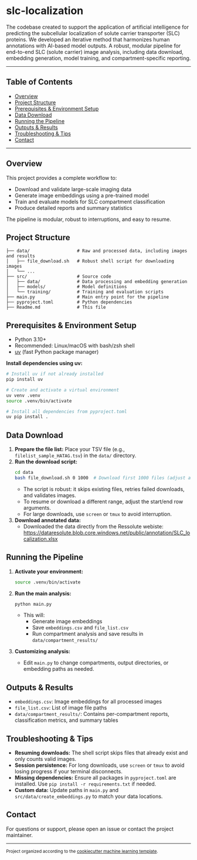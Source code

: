 # slc-localization
The codebase created to support the application of artificial intelligence for predicting the subcellular localization of solute carrier transporter (SLC) proteins. We developed an iterative method that harmonizes human annotations with AI-based model outputs.
A robust, modular pipeline for end-to-end SLC (solute carrier) image analysis, including data download, embedding generation, model training, and compartment-specific reporting.

---

## Table of Contents
- [Overview](#overview)
- [Project Structure](#project-structure)
- [Prerequisites & Environment Setup](#prerequisites--environment-setup)
- [Data Download](#data-download)
- [Running the Pipeline](#running-the-pipeline)
- [Outputs & Results](#outputs--results)
- [Troubleshooting & Tips](#troubleshooting--tips)
- [Contact](#contact)

---

## Overview
This project provides a complete workflow to:
- Download and validate large-scale imaging data
- Generate image embeddings using a pre-trained model
- Train and evaluate models for SLC compartment classification
- Produce detailed reports and summary statistics

The pipeline is modular, robust to interruptions, and easy to resume.

## Project Structure
```
├── data/                  # Raw and processed data, including images and results
│   ├── file_download.sh   # Robust shell script for downloading images
│   └── ...
├── src/                   # Source code
│   ├── data/              # Data processing and embedding generation
│   ├── models/            # Model definitions
│   └── training/          # Training and evaluation scripts
├── main.py                # Main entry point for the pipeline
├── pyproject.toml         # Python dependencies
├── Readme.md              # This file
```

## Prerequisites & Environment Setup
- Python 3.10+
- Recommended: Linux/macOS with bash/zsh shell
- [uv](https://github.com/astral-sh/uv) (fast Python package manager)

**Install dependencies using uv:**
```bash
# Install uv if not already installed
pip install uv

# Create and activate a virtual environment
uv venv .venv
source .venv/bin/activate

# Install all dependencies from pyproject.toml
uv pip install .
```

## Data Download
1. **Prepare the file list:** Place your TSV file (e.g., `filelist_sample_HATAG.tsv`) in the `data/` directory.
2. **Run the download script:**
   ```bash
   cd data
   bash file_download.sh 0 1000  # Download first 1000 files (adjust as needed)
   ```
   - The script is robust: it skips existing files, retries failed downloads, and validates images.
   - To resume or download a different range, adjust the start/end row arguments.
   - For large downloads, use `screen` or `tmux` to avoid interruption.
3. **Download annotated data:**
   - Downloaded the data directly from the Ressolute webiste: https://dataresolute.blob.core.windows.net/public/annotation/SLC_localization.xlsx

## Running the Pipeline
1. **Activate your environment:**
   ```bash
   source .venv/bin/activate
   ```
2. **Run the main analysis:**
   ```bash
   python main.py
   ```
   - This will:
     - Generate image embeddings
     - Save `embeddings.csv` and `file_list.csv`
     - Run compartment analysis and save results in `data/compartment_results/`

3. **Customizing analysis:**
   - Edit `main.py` to change compartments, output directories, or embedding paths as needed.

## Outputs & Results
- `embeddings.csv`: Image embeddings for all processed images
- `file_list.csv`: List of image file paths
- `data/compartment_results/`: Contains per-compartment reports, classification metrics, and summary tables

## Troubleshooting & Tips
- **Resuming downloads:** The shell script skips files that already exist and only counts valid images.
- **Session persistence:** For long downloads, use `screen` or `tmux` to avoid losing progress if your terminal disconnects.
- **Missing dependencies:** Ensure all packages in `pyproject.toml` are installed. Use `pip install -r requirements.txt` if needed.
- **Custom data:** Update paths in `main.py` and `src/data/create_embeddings.py` to match your data locations.

## Contact
For questions or support, please open an issue or contact the project maintainer.

---

<small>Project organized according to the <a target="_blank" href="https://github.com/LeanderK/cookiecutter-ml">cookiecutter machine learning template</a>.</small>